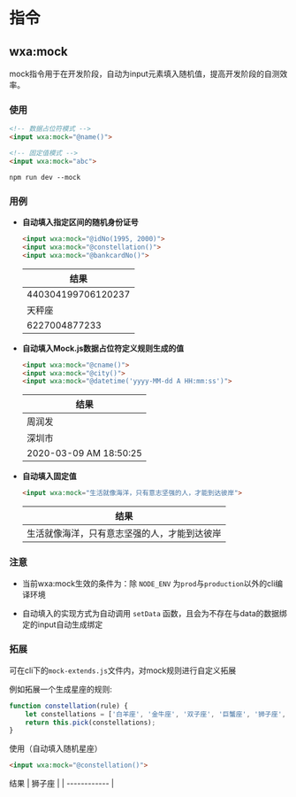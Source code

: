 # 指令

## wxa:mock

mock指令用于在开发阶段，自动为input元素填入随机值，提高开发阶段的自测效率。

### 使用

```html
<!-- 数据占位符模式 -->
<input wxa:mock="@name()">

<!-- 固定值模式 -->
<input wxa:mock="abc">
```
     
`npm run dev --mock`

### 用例
- **自动填入指定区间的随机身份证号**
    ```html
    <input wxa:mock="@idNo(1995, 2000)">  
    <input wxa:mock="@constellation()">
    <input wxa:mock="@bankcardNo()">
    ```
    | 结果 |
    | - |
    | 440304199706120237 |
    | 天秤座 |
    | 6227004877233   |

- **自动填入Mock.js数据占位符定义规则生成的值**
    ```html
    <input wxa:mock="@cname()">
    <input wxa:mock="@city()">
    <input wxa:mock="@datetime('yyyy-MM-dd A HH:mm:ss')">
    ```
    | 结果 |
    | - |
    | 周润发 |
    | 深圳市 |
    | 2020-03-09 AM 18:50:25 |

- **自动填入固定值**
    ```html
    <input wxa:mock="生活就像海洋，只有意志坚强的人，才能到达彼岸">
    ```
    | 结果|
    | ------------ |
    | 生活就像海洋，只有意志坚强的人，才能到达彼岸 |

### 注意

- 当前wxa:mock生效的条件为：除 `NODE_ENV` 为`prod`与`production`以外的cli编译环境

- 自动填入的实现方式为自动调用 `setData` 函数，且会为不存在与data的数据绑定的input自动生成绑定


### 拓展

可在cli下的`mock-extends.js`文件内，对mock规则进行自定义拓展

例如拓展一个生成星座的规则:
```js
function constellation(rule) {
    let constellations = ['白羊座', '金牛座', '双子座', '巨蟹座', '狮子座', '处女座', '天秤座', '天蝎座', '射手座', '摩羯座', '水瓶座', '双鱼座'];
    return this.pick(constellations);
}
```

使用（自动填入随机星座）

```html
<input wxa:mock="@constellation()">
```
结果
| 狮子座 |
| ------------ |
